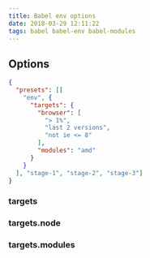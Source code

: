 ```yaml
---
title: Babel env options
date: 2018-03-29 12:11:22
tags: babel babel-env babel-modules
---
```

## Options
```json
{
  "presets": [[
    "env", {
      "targets": {
        "browser": [
          "> 1%",
          "last 2 versions",
          "not ie <= 8"
        ],
        "modules": "amd"
      }
    }
  ], "stage-1", "stage-2", "stage-3"]
}
```
### targets

### targets.node

### targets.modules